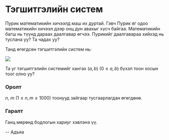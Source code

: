 Тэгшитгэлийн систем
===================
Пурик математикийн хичээлд маш их дуртай. Гэвч Пурик яг одоо математикийн хичээл дээр онц дүн авахыг хүсч байгаа. Математикийн багш нь түүнд дараах даалгавар өгчээ. Пурикийг даалгавараа хийхэд нь туслана уу? Та чадах уу?

Танд өгөгдсөн тэгшитгэлийн систем нь:

![][1]

Та уг тэгшитгэлийн системийг хангах ($a, b$) ($0 ≤ a, b$) бүхэл тоон хосын тоог олно уу?


### Оролт
$n$, $m$ ($1 ≤ n, m ≤ 1000$) тоонууд зайгаар тусгаарлагдан өгөгдөнө.


### Гаралт
Ганц мөрөнд бодлогын хариуг хэвлэнэ үү.

  [1]: http://espresso.codeforces.com/d7b3978da519da90a3e2b53ebdca8cb279083f71.png
  
-- Адъяа
